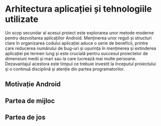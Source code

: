 # Arhitectura aplicației și tehnologiile utilizate

Un scop secundar al acesui proiect este explorarea unor metode moderne pentru dezvoltarea aplicațiilor Android. Menținerea unor reguli și structuri clare în organizarea codului aplicației aduce o serie de beneficii, printre care reducerea numărului de bug-uri și ușurința în menținerea și extinderea aplicației pe termen lung și este crucială pentru succesul proiectelor de dimensiuni medii și mari sau la care lucrează mai multe persoane. Dezavantajul acestora este timpul ce trebuie investit la începutul proiectului și o continuă disciplină și atenție din partea programatorilor. 

## Motivație Android



## Partea de mijloc

## Partea de jos

